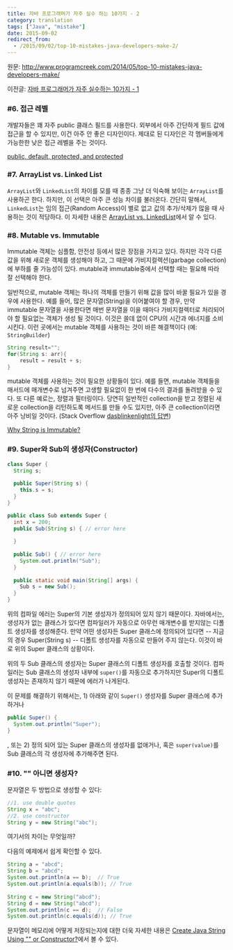 ```yaml
---
title: 자바 프로그래머가 자주 실수 하는 10가지 - 2
category: translation
tags: ["Java", "mistake"]
date: 2015-09-02
redirect_from:
  - /2015/09/02/top-10-mistakes-java-developers-make-2/
---
```


원문: http://www.programcreek.com/2014/05/top-10-mistakes-java-developers-make/

이전글: [자바 프로그래머가 자주 실수하는 10가지 - 1](/top-10-mistakes-java-developers-make-1)

### #6. 접근 레벨
개발자들은 꽤 자주 public 클래스 필드를 사용한다. 외부에서 아주 간단하게 필드 값에 접근을 할 수 있지만, 이건 아주 안 좋은 디자인이다. 제대로 된 디자인은 각 멤버들에게 가능한한 낮은 접근 레벨을 주는 것이다.

[public, default, protected, and protected](http://www.programcreek.com/2011/11/java-access-level-public-protected-private/)

<!-- more -->
### #7. ArrayList vs. Linked List
`ArrayList`와 `LinkedList`의 차이를 모를 때 종종 그냥 더 익숙해 보이는 `ArrayList`를 사용하곤 한다. 하지만, 이 선택은 아주 큰 성능 차이를 불러온다. 간단히 말해서, `LinkedList`는 임의 접근(Random Access)이 별로 없고 값의 추가/삭제가 많을 때 사용하는 것이 적당하다. 이 자세한 내용은 [ArrayList vs. LinkedList](http://www.programcreek.com/2013/03/arraylist-vs-linkedlist-vs-vector/)에서 알 수 있다.

### #8. Mutable vs. Immutable
Immutable 객체는 심플함, 안전성 등에서 많은 장점을 가지고 있다. 하지만 각각 다른 값을 위해 새로운 객체를 생성해야 하고, 그 때문에 가비지컬렉션(garbage collection)에 부하를 줄 가능성이 있다. mutable과 immutable중에서 선택할 때는 필요해 따라 잘 선택해야 한다.

일반적으로, mutable 객체는 하나의 객체를 만들기 위해 값을 많이 바꿀 필요가 있을 경우에 사용한다. 예를 들어, 많은 문자열(String)을 이어붙여야 할 경우, 만약 immutable 문자열을 사용한다면 매번 문자열을 이을 때마다 가비지컬렉터로 처리되어야 할 필요없는 객체가 생성 될 것이다. 이것은 쓸데 없이 CPU의 시간과 에너지를 소비시킨다. 이런 곳에서는 mutable 객체를 사용하는 것이 바른 해결책이다 (예: `StringBuilder`)

```java
String result="";
for(String s: arr){
	result = result + s;
}
```

mutable 객체를 사용하는 것이 필요한 상황들이 있다. 예를 들면, mutable 객체들을 매서드에 매개변수로 넘겨주면 고생할 필요없이 한 번에 다수의 결과를 돌려받을 수 있다. 또 다른 예로는, 정렬과 필터링이다. 당연히 일반적인 collection을 받고 정렬된 새로운 collection을 리턴하도록 메서드를 만들 수도 있지만, 아주 큰 collection이라면 아주 낭비일 것이다. (Stack Overflow [dasblinkenlight의 답변](http://stackoverflow.com/questions/23616211/why-we-need-mutable-classes))

[Why String is Immutable?](http://www.programcreek.com/2013/04/why-string-is-immutable-in-java/)

### #9. Super와 Sub의 생성자(Constructor)

```java
class Super {
  String s;
  
  public Super(String s) {
    this.s = s;
  }
}

public class Sub extends Super {
  int x = 200;
  public Sub(String s) { // error here
    
  }
  
  public Sub() { // error here
    System.out.println("Sub");
  }
  
  public static void main(String[] args) {
    Sub s = new Sub();
  }
}
```

위의 컴파일 에러는 Super의 기본 생성자가 정의되어 있지 않기 때문이다. 자바에서는, 생성자가 없는 클래스가 있다면 컴파일러가 자동으로 아무런 매개변수를 받지않는 디폴트 생성자를 생성해준다. 만약 어떤 생성자든 Super 클래스에 정의되어 있다면 -- 지금의 경우 Super(String s) -- 디폴트 생성자를 자동으로 만들어 주지 않는다. 이것이 바로 위의 Super 클래스의 상황이다.

위의 두 Sub 클래스의 생성자는 Super 클래스의 디폴트 생성자를 호출할 것이다. 컴파일러는 Sub 클래스의 생성자 내부에 `super()`를 자동으로 추가하지만 Super의 디폴트 생성자는 존재하지 않기 때문에 에러가 나게된다.

이 문제를 해결하기 위해서는, 1) 아래와 같이 `Super()` 생성자를 Super 클래스에 추가하거나

```java
public Super() {
  System.out.println("Super");
}
```

, 또는 2) 정의 되어 있는 Super 클래스의 생성자를 없애거나, 혹은 `super(value)`를 Sub 클래스의 각 생성자에 추가해주면 된다.

### #10. "" 아니면 생성자?
문자열은 두 방법으로 생성할 수 있다:

```java
//1. use double quotes
String x = "abc";
//2. use constructor
String y = new String("abc");
```

여기서의 차이는 무엇일까?

다음의 예제에서 쉽게 확인할 수 있다.

```java
String a = "abcd";
String b = "abcd";
System.out.println(a == b);  // True
System.out.println(a.equals(b)); // True
 
String c = new String("abcd");
String d = new String("abcd");
System.out.println(c == d);  // False
System.out.println(c.equals(d)); // True
```

문자열이 메모리에 어떻게 저장되는지에 대한 더욱 자세한 내용은 [Create Java String Using "" or Constructor?](http://www.programcreek.com/2014/03/create-java-string-by-double-quotes-vs-by-constructor/)에서 볼 수 있다.